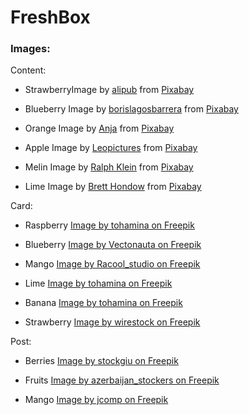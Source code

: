 # FreshBox

### Images:

Content:

- StrawberryImage by <a href="https://pixabay.com/users/alipub-6083034/?utm_source=link-attribution&utm_medium=referral&utm_campaign=image&utm_content=7391738">alipub</a> from <a href="https://pixabay.com//?utm_source=link-attribution&utm_medium=referral&utm_campaign=image&utm_content=7391738">Pixabay</a>

- Blueberry Image by <a href="https://pixabay.com/users/borislagosbarrera-14770767/?utm_source=link-attribution&utm_medium=referral&utm_campaign=image&utm_content=5955833">borislagosbarrera</a> from <a href="https://pixabay.com//?utm_source=link-attribution&utm_medium=referral&utm_campaign=image&utm_content=5955833">Pixabay</a>

- Orange Image by <a href="https://pixabay.com/users/cocoparisienne-127419/?utm_source=link-attribution&utm_medium=referral&utm_campaign=image&utm_content=407429">Anja</a> from <a href="https://pixabay.com//?utm_source=link-attribution&utm_medium=referral&utm_campaign=image&utm_content=407429">Pixabay</a>

- Apple Image by <a href="https://pixabay.com/users/ulleo-1834854/?utm_source=link-attribution&utm_medium=referral&utm_campaign=image&utm_content=3860991">Leopictures</a> from <a href="https://pixabay.com//?utm_source=link-attribution&utm_medium=referral&utm_campaign=image&utm_content=3860991">Pixabay</a>

- Melin Image by <a href="https://pixabay.com/users/fotosforyou_rk-2368449/?utm_source=link-attribution&utm_medium=referral&utm_campaign=image&utm_content=1339889">Ralph Klein</a> from <a href="https://pixabay.com//?utm_source=link-attribution&utm_medium=referral&utm_campaign=image&utm_content=1339889">Pixabay</a>

- Lime Image by <a href="https://pixabay.com/users/brett_hondow-49958/?utm_source=link-attribution&utm_medium=referral&utm_campaign=image&utm_content=1310253">Brett Hondow</a> from <a href="https://pixabay.com//?utm_source=link-attribution&utm_medium=referral&utm_campaign=image&utm_content=1310253">Pixabay</a>

Card:

- Raspberry <a href="https://www.freepik.com/free-psd/raspberries-isolated-transparent-background_134553222.htm#fromView=search&page=1&position=15&uuid=228480ce-da69-49a0-b09e-b847da4a09f0">Image by tohamina on Freepik</a>

- Blueberry <a href="https://www.freepik.com/free-psd/photo-three-blueberries-isolated-transparent-background_86396831.htm#fromView=search&page=1&position=0&uuid=23c99e1c-36a1-4a16-97f3-7f5caa318dcc">Image by Vectonauta on Freepik</a>

- Mango <a href="https://www.freepik.com/free-photo/mango-table_6901195.htm#fromView=search&page=1&position=47&uuid=f71fdd7f-1c30-4f7b-8d9f-42209acc85c7">Image by Racool_studio on Freepik</a>

- Lime <a href="https://www.freepik.com/free-psd/lime-isolated-fruits-transparent-background_87826106.htm#fromView=search&page=1&position=0&uuid=87ebe981-76ae-4537-8b79-03c4deffc565">Image by tohamina on Freepik</a>

- Banana <a href="https://www.freepik.com/free-psd/top-view-ripe-baby-bananas-isolated-transparent-background_115686943.htm#fromView=search&page=1&position=26&uuid=cf93d9be-69b0-4e71-b533-cb4470490a0a">Image by tohamina on Freepik</a>

- Strawberry <a href="https://www.freepik.com/free-photo/closeup-shot-fresh-ripe-strawberries-isolated-white-surface_20949014.htm#fromView=search&page=1&position=11&uuid=81905217-2753-4657-88ff-996a09d63fc3">Image by wirestock on Freepik</a>

Post:

- Berries <a href="https://www.freepik.com/free-ai-image/abundant-berry-fruit-colorful-nature-background-generated-by-ai_42328645.htm#fromView=search&page=3&position=39&uuid=ae417b2c-498e-4497-89bd-1d90a4f5b262">Image by stockgiu on Freepik</a>

- Fruits <a href="https://www.freepik.com/free-photo/apples-orange-plate-dark-surface_15689398.htm#fromView=search&page=1&position=8&uuid=dc843525-6b2c-415f-9e84-aadcce40423f">Image by azerbaijan_stockers on Freepik</a>

- Mango <a href="https://www.freepik.com/free-photo/pickled-mango-dark-wooden-surface_13805464.htm#fromView=search&page=1&position=18&uuid=f3528ea5-d740-4471-be80-c7a52b395d41">Image by jcomp on Freepik</a>
